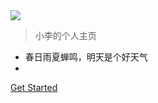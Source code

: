 <img src="https://s1.ax1x.com/2022/04/20/LDjTXj.png" />

> 小李的个人主页

- 春日雨夏蝉鸣，明天是个好天气
-

[Get Started](/README.md)
